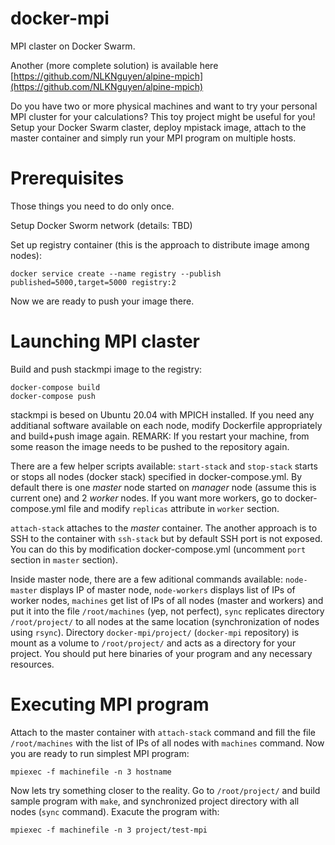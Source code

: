 # docker-mpi

MPI claster on Docker Swarm.

Another (more complete solution) is available here [https://github.com/NLKNguyen/alpine-mpich](https://github.com/NLKNguyen/alpine-mpich)

Do you have two or more physical machines and want to try your personal MPI cluster for your calculations? This toy project might be useful for you! Setup your Docker Swarm claster, deploy mpistack image, attach to the master container and simply run your MPI program on multiple hosts.


# Prerequisites
Those things you need to do only once.

Setup Docker Sworm network
(details: TBD)

Set up registry container (this is the approach to distribute image among nodes):
```
docker service create --name registry --publish published=5000,target=5000 registry:2
```
Now we are ready to push your image there. 

# Launching MPI claster 

Build and push stackmpi image to the registry:
```
docker-compose build
docker-compose push
```
stackmpi is besed on Ubuntu 20.04 with MPICH installed. If you need any additianal software available on each node, modify Dockerfile appropriately and build+push image again.
REMARK: If you restart your machine, from some reason the image needs to be pushed to the repository again.

There are a few helper scripts available:
`start-stack` and `stop-stack` starts or stops all nodes (docker stack) specified in docker-compose.yml. By default there is one _master_ node started on _manager_ node (assume this is current one) and 2 _worker_ nodes. If you want more workers, go to docker-compose.yml file and modify `replicas` attribute in `worker` section.

`attach-stack` attaches to the _master_ container. The another approach is to SSH to the container with `ssh-stack` but by default SSH port is not exposed. You can do this by modification docker-compose.yml (uncomment `port` section in `master` section).

Inside master node, there are a few aditional commands available:
`node-master` displays IP of master node,
`node-workers` displays list of IPs of worker nodes,
`machines` get list of IPs of all nodes (master and workers) and put it into the file `/root/machines` (yep, not perfect),
`sync` replicates directory `/root/project/` to all nodes at the same location (synchronization of nodes using `rsync`). Directory `docker-mpi/project/` (`docker-mpi` repository) is mount as a volume to `/root/project/` and acts as a directory for your project. You should put here binaries of your program and any necessary resources.

# Executing MPI program
Attach to the master container with `attach-stack` command and fill the file `/root/machines` with the list of IPs of all nodes with `machines` command. Now you are ready to run simplest MPI program:
```
mpiexec -f machinefile -n 3 hostname
```
Now lets try something closer to the reality. Go to `/root/project/` and build sample program with `make`, and synchronized project directory with all nodes (`sync` command). Exacute the program with:
```
mpiexec -f machinefile -n 3 project/test-mpi
```






